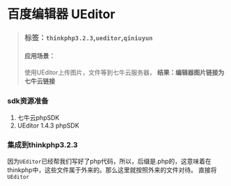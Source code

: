 # 百度编辑器 UEditor

> ### 标签：`thinkphp3.2.3`,`ueditor`,`qiniuyun`
> #### 应用场景：
> 使用UEditor上传图片，文件等到七牛云服务器，
> **结果：编辑器图片链接为七牛云链接**

### sdk资源准备
1. 七牛云phpSDK
2. UEditor 1.4.3 phpSDK

### 集成到thinkphp3.2.3
因为`UEditor`已经帮我们写好了php代码，所以，后缀是.php的，这意味着在thinkphp中，这些文件属于外来的。那么这里就按照外来的文件对待。
直接将`UEditor`



